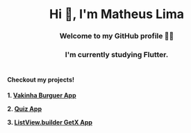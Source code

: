 <h1 align="center">Hi 👋, I'm Matheus Lima</h1>
<h3 align="center">Welcome to my GitHub profile 👨‍💻</h3>

<h3 align="center">I'm currently studying <strong>Flutter</strong>.</h3>

#

#### Checkout my projects!

**1. [Vakinha Burguer App](https://github.com/matheusmslima/vakinha_burguer_mobile)**

**2. [Quiz App](https://github.com/matheusmslima/flutter-quiz-app)**

**3. [ListView.builder GetX App](https://github.com/matheusmslima/list_view_builder_getx)**
